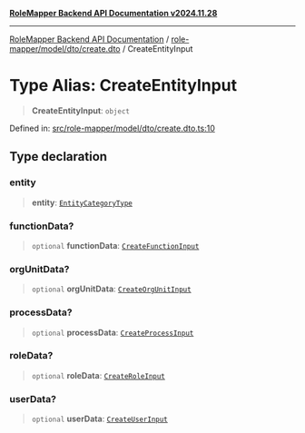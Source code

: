 [**RoleMapper Backend API Documentation v2024.11.28**](../../../../../README.md)

***

[RoleMapper Backend API Documentation](../../../../../modules.md) / [role-mapper/model/dto/create.dto](../README.md) / CreateEntityInput

# Type Alias: CreateEntityInput

> **CreateEntityInput**: `object`

Defined in: [src/role-mapper/model/dto/create.dto.ts:10](https://github.com/FlowCraft-AG/RoleMapper/blob/1b2b6c233762d0bcac1cf2d3fd5c5f2ed014cf3e/backend/src/role-mapper/model/dto/create.dto.ts#L10)

## Type declaration

### entity

> **entity**: [`EntityCategoryType`](../../../entity/entities.entity/type-aliases/EntityCategoryType.md)

### functionData?

> `optional` **functionData**: [`CreateFunctionInput`](../../../input/create.input/type-aliases/CreateFunctionInput.md)

### orgUnitData?

> `optional` **orgUnitData**: [`CreateOrgUnitInput`](../../../input/create.input/type-aliases/CreateOrgUnitInput.md)

### processData?

> `optional` **processData**: [`CreateProcessInput`](../../../input/create.input/type-aliases/CreateProcessInput.md)

### roleData?

> `optional` **roleData**: [`CreateRoleInput`](../../../input/create.input/type-aliases/CreateRoleInput.md)

### userData?

> `optional` **userData**: [`CreateUserInput`](../../../input/create.input/type-aliases/CreateUserInput.md)
